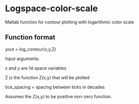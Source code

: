 # Logspace-color-scale
Matlab function for contour plotting with logarithmic color scale


## Function format
yout = log_contour(x,y,Z)

Input arguments: 

x and y are 1d space variables

Z is the function Z(x,y) that will be plotted

tick_spacing = spacing between ticks in decades

Assumes the Z(x,y) to be positive non-zero function.
